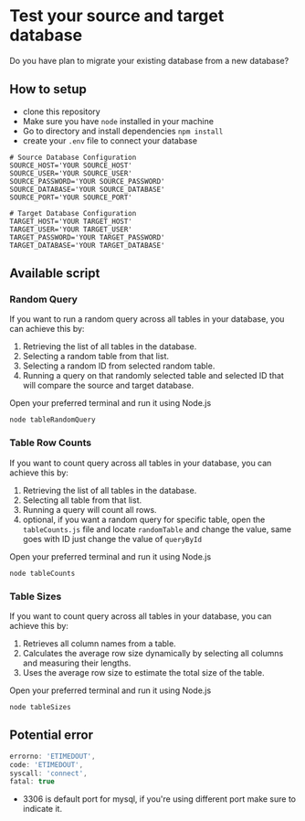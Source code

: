 # Test your source and target database
Do you have plan to migrate your existing database from a new database? 

## How to setup
- clone this repository
- Make sure you have `node` installed in your machine
- Go to directory and install dependencies `npm install`
- create your `.env` file to connect your database
```
# Source Database Configuration
SOURCE_HOST='YOUR SOURCE_HOST'
SOURCE_USER='YOUR SOURCE_USER'
SOURCE_PASSWORD='YOUR SOURCE_PASSWORD'
SOURCE_DATABASE='YOUR SOURCE_DATABASE'
SOURCE_PORT='YOUR SOURCE_PORT'

# Target Database Configuration
TARGET_HOST='YOUR TARGET_HOST'
TARGET_USER='YOUR TARGET_USER'
TARGET_PASSWORD='YOUR TARGET_PASSWORD'
TARGET_DATABASE='YOUR TARGET_DATABASE'
```


## Available script
### Random Query 
If you want to run a random query across all tables in your database, you can achieve this by:
1. Retrieving the list of all tables in the database.
2. Selecting a random table from that list.
3. Selecting a random ID from selected random table.
4. Running a query on that randomly selected table and selected ID that will compare the source and target database.

Open your preferred terminal and run it using Node.js
```
node tableRandomQuery
```

### Table Row Counts
If you want to count query across all tables in your database, you can achieve this by:
1. Retrieving the list of all tables in the database.
2. Selecting all table from that list.
3. Running a query will count all rows.
4. optional, if you want a random query for specific table, open the `tableCounts.js` file and locate `randomTable` and change the value, same goes with ID just change the value of `queryById`

Open your preferred terminal and run it using Node.js
```
node tableCounts
```

### Table Sizes
If you want to count query across all tables in your database, you can achieve this by:
1. Retrieves all column names from a table.
2. Calculates the average row size dynamically by selecting all columns and measuring their lengths.
3. Uses the average row size to estimate the total size of the table.

Open your preferred terminal and run it using Node.js
```
node tableSizes
```


## Potential error
```js
errorno: 'ETIMEDOUT',
code: 'ETIMEDOUT',
syscall: 'connect',
fatal: true
```
- 3306 is default port for mysql, if you're using different port make sure to indicate it.